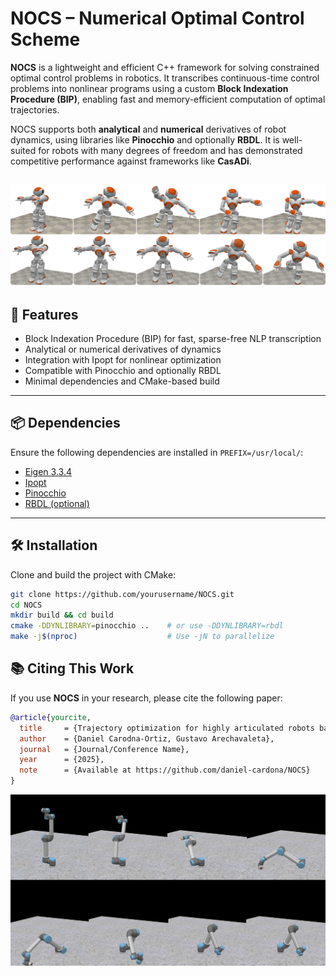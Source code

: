 # NOCS – Numerical Optimal Control Scheme

**NOCS** is a lightweight and efficient C++ framework for solving constrained optimal control problems in robotics. It transcribes continuous-time control problems into nonlinear programs using a custom **Block Indexation Procedure (BIP)**, enabling fast and memory-efficient computation of optimal trajectories.

NOCS supports both **analytical** and **numerical** derivatives of robot dynamics, using libraries like **Pinocchio** and optionally **RBDL**. It is well-suited for robots with many degrees of freedom and has demonstrated competitive performance against frameworks like **CasADi**.

![Logo](./images/equilibrium_pose_frames.png)
---

## 🚀 Features

- Block Indexation Procedure (BIP) for fast, sparse-free NLP transcription
- Analytical or numerical derivatives of dynamics
- Integration with Ipopt for nonlinear optimization
- Compatible with Pinocchio and optionally RBDL
- Minimal dependencies and CMake-based build

---

## 📦 Dependencies

Ensure the following dependencies are installed in `PREFIX=/usr/local/`:

- [Eigen 3.3.4](https://gitlab.com/libeigen/eigen/-/releases/3.3.4)
- [Ipopt](https://coin-or.github.io/Ipopt/INSTALL.html)
- [Pinocchio](https://github.com/stack-of-tasks/pinocchio)
- [RBDL (optional)](https://rbdl.github.io/)

---

## 🛠️ Installation

Clone and build the project with CMake:

```bash
git clone https://github.com/yourusername/NOCS.git
cd NOCS
mkdir build && cd build
cmake -DDYNLIBRARY=pinocchio ..    # or use -DDYNLIBRARY=rbdl
make -j$(nproc)                    # Use -jN to parallelize
```

## 📚 Citing This Work

If you use **NOCS** in your research, please cite the following paper:

```bibtex
@article{yourcite,
  title     = {Trajectory optimization for highly articulated robots based on sparsity-free local direct collocation},
  author    = {Daniel Carodna-Ortiz, Gustavo Arechavaleta},
  journal   = {Journal/Conference Name},
  year      = {2025},
  note      = {Available at https://github.com/daniel-cardona/NOCS}
}
```
![Logo2](./images/ur5_secuence.PNG)

